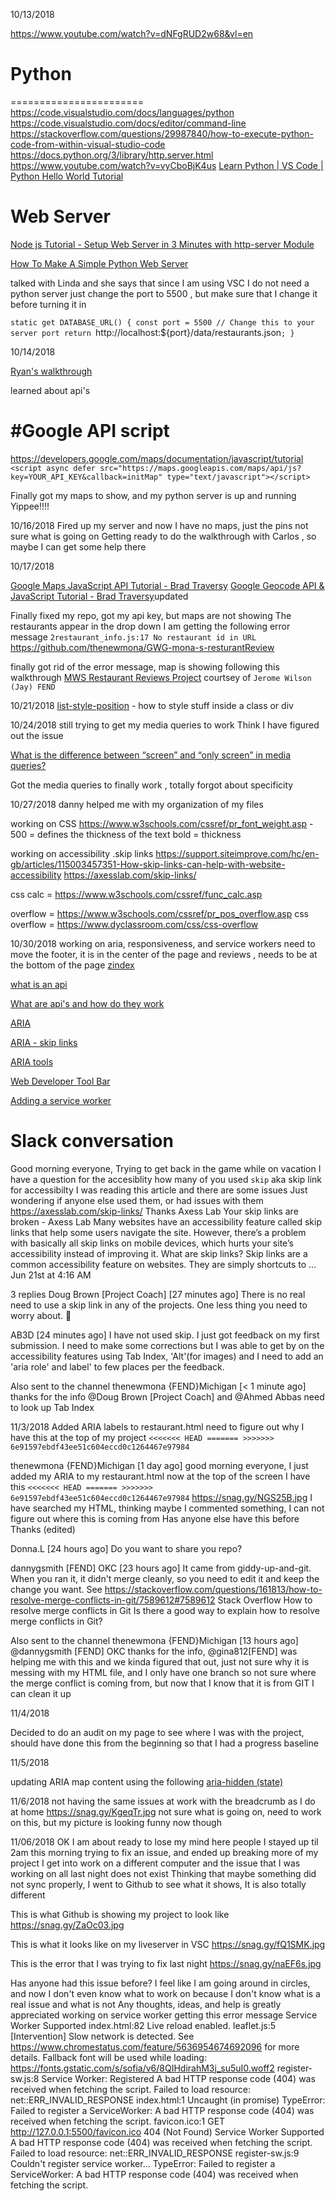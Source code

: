 10/13/2018

https://www.youtube.com/watch?v=dNFgRUD2w68&vl=en

# Python 
=======================
https://code.visualstudio.com/docs/languages/python
https://code.visualstudio.com/docs/editor/command-line
https://stackoverflow.com/questions/29987840/how-to-execute-python-code-from-within-visual-studio-code
https://docs.python.org/3/library/http.server.html
https://www.youtube.com/watch?v=vyCboBjK4us
[Learn Python | VS Code | Python Hello World Tutorial](https://www.youtube.com/watch?v=WdGyfCceCvM)

# Web Server 

[Node js Tutorial - Setup Web Server in 3 Minutes with http-server Module](https://www.youtube.com/watch?v=oa9m8321_nw)

[How To Make A Simple Python Web Server](https://www.youtube.com/watch?v=vyCboBjK4us)


talked with Linda and she says that since I am using VSC I do not need a python server just change
the port to 5500 , but make sure that I change it before turning it in 

`static get DATABASE_URL() {
   const port = 5500 // Change this to your server port
   return `http://localhost:${port}/data/restaurants.json`;
 }`

 10/14/2018

 [Ryan's walkthrough ](https://www.youtube.com/watch?v=ag_jBDFAL0U&feature=youtu.be)

 learned about api's 

 #Google API script 
 ====================

 https://developers.google.com/maps/documentation/javascript/tutorial
 `<script async defer src="https://maps.googleapis.com/maps/api/js?key=YOUR_API_KEY&callback=initMap"
  type="text/javascript"></script>`

  Finally got my maps to show, and my python server is up and running Yippee!!!!

  10/16/2018 
  Fired up my server and now I have no maps, just the pins 
  not sure what is going on 
  Getting ready to do the walkthrough with Carlos , so maybe I can get some help there 

  10/17/2018

  [Google Maps JavaScript API Tutorial - Brad Traversy](https://www.youtube.com/watch?v=Zxf1mnP5zcw&t=14s)
  [Google Geocode API & JavaScript Tutorial - Brad Traversy](https://www.youtube.com/watch?v=pRiQeo17u6c)updated

Finally fixed my repo, got my api key, but maps are not showing
The restaurants appear in the drop down
I am getting the following error message 
`2restaurant_info.js:17 No restaurant id in URL`
https://github.com/thenewmona/GWG-mona-s-resturantReview

finally got rid of the error message, map is showing following this walkthrough 
[MWS Restaurant Reviews Project](https://alexandroperez.github.io/mws-walkthrough/?1.1.introduction) courtsey of `Jerome Wilson (Jay) FEND`

10/21/2018
[list-style-position](https://developer.mozilla.org/en-US/docs/Web/CSS/list-style-position) - how to style stuff inside a class or div 

10/24/2018
still trying to get my media queries to work 
Think I have figured out the issue 

[What is the difference between “screen” and “only screen” in media queries?](https://stackoverflow.com/questions/8549529/what-is-the-difference-between-screen-and-only-screen-in-media-queries)

Got the media queries to finally work , totally forgot about specificity 

10/27/2018 danny helped me with my organization of my files 

  working on CSS 
  https://www.w3schools.com/cssref/pr_font_weight.asp - 
  500 = defines the thickness of the text 
  bold = thickness 

  working on accessibility 
  .skip links 
  https://support.siteimprove.com/hc/en-gb/articles/115003457351-How-skip-links-can-help-with-website-accessibility
  https://axesslab.com/skip-links/

  css calc = https://www.w3schools.com/cssref/func_calc.asp

  overflow = https://www.w3schools.com/cssref/pr_pos_overflow.asp
  css overflow = https://www.dyclassroom.com/css/css-overflow

10/30/2018
working on aria, responsiveness, and service workers 
need to move the footer, it is in the center of the page and reviews , needs to be at the bottom of the page 
[zindex](https://www.w3schools.com/cssref/pr_pos_z-index.asp)

[what is an api](https://medium.freecodecamp.org/what-is-an-api-in-english-please-9c4dbf707b3e)

[What are api's and how do they work](https://blogs.mulesoft.com/biz/tech-ramblings-biz/what-are-apis-how-do-apis-work/)

[ARIA](https://www.youtube.com/watch?v=o4xHfi4t9S0&list=PLWjCJDeWfDdcEtSnqq_iGLKGA_H_3o3y7)

[ARIA - skip links](https://www.youtube.com/watch?v=UnEItq289lU&index=5&list=PLWjCJDeWfDdcEtSnqq_iGLKGA_H_3o3y7)

[ARIA tools](https://www.youtube.com/watch?v=xpqPctbDhnc&list=PLWjCJDeWfDdcEtSnqq_iGLKGA_H_3o3y7&index=6)

[Web Developer Tool Bar](https://chrispederick.com/work/web-developer/)

[Adding a service worker](https://developers.google.com/web/fundamentals/codelabs/offline/)

# Slack conversation 
Good morning everyone, Trying to get back in the game while on vacation
I have a question for the accesiblity
how many of you used `skip` aka skip link for accessibilty
I was reading this article and there are some issues
Just wondering if anyone else used them, or had issues with them
https://axesslab.com/skip-links/
Thanks
Axess Lab
Your skip links are broken - Axess Lab
Many websites have an accessibility feature called skip links that help some users navigate the site. However, there’s a problem with basically all skip links on mobile devices, which hurts your site’s accessibility instead of improving it. What are skip links? Skip links are a common accessibility feature on websites. They are simply shortcuts to …
Jun 21st at 4:16 AM
 


3 replies
Doug Brown [Project Coach] [27 minutes ago]
There is no real need to use a skip link in any of the projects. One less thing you need to worry about.  :slightly_smiling_face:


AB3D [24 minutes ago]
I have not used skip.  I just got feedback on my first submission.  I need to make some corrections but I was able to get by on the accessibility features using Tab Index, 'Alt'(for images) and I need to add an 'aria role' and label' to few places per the feedback.


Also sent to the channel
thenewmona {FEND}Michigan [< 1 minute ago]
thanks for the info @Doug Brown [Project Coach] and @Ahmed Abbas
need to look up Tab Index

11/3/2018
Added ARIA labels to restaurant.html need to figure out why I have this at the top of my project 
`<<<<<<< HEAD ======= >>>>>>> 6e91597ebdf43ee51c604eccd0c1264467e97984`

thenewmona {FEND}Michigan [1 day ago]
good morning everyone, I just added my ARIA to my restaurant.html now at the top of the screen I have this
`<<<<<<< HEAD ======= >>>>>>> 6e91597ebdf43ee51c604eccd0c1264467e97984`
https://snag.gy/NGS25B.jpg
I have searched my HTML, thinking maybe I commented something, I can not figure out where this is coming from
Has anyone else have this before
Thanks (edited)


Donna.L [24 hours ago]
Do you want to share you repo?


dannygsmith [FEND] OKC [23 hours ago]
It came from giddy-up-and-git.  When you ran it, it didn't merge cleanly, so you need to edit it and keep the change you want.  See https://stackoverflow.com/questions/161813/how-to-resolve-merge-conflicts-in-git/7589612#7589612
Stack Overflow
How to resolve merge conflicts in Git
Is there a good way to explain how to resolve merge conflicts in Git?
 


Also sent to the channel
thenewmona {FEND}Michigan [13 hours ago]
@dannygsmith [FEND] OKC thanks for the info, @gina812[FEND] was helping me with this and we kinda figured that out, just not sure why it is messing with my HTML file, and I only have one branch so not sure where the merge conflict is coming from, but now that I know that it is from GIT I can clean it up

11/4/2018

Decided to do an audit on my page to see where I was with the project, should have done this from the beginning so that I had a progress baseline

11/5/2018

updating ARIA map content using the following [aria-hidden (state)](https://www.w3.org/WAI/PF/aria/states_and_properties#aria-hidden)


11/6/2018 not having the same issues at work with the breadcrumb as I do at home 
https://snag.gy/KgeqTr.jpg not sure what is going on, need to work on this, but my picture is looking funny now though 

11/06/2018
OK I am about ready to lose my mind here people
I stayed up til 2am this morning trying to fix an issue, and ended up breaking more of my project
I get into work on a different computer and the issue that I was working on all last night does not exist
Thinking that maybe something did not sync properly, I went to Github to see what it shows, It is also totally different

This is what Github is showing my project to look like
https://snag.gy/ZaOc03.jpg

This is what it looks like on my liveserver in VSC
https://snag.gy/fQ1SMK.jpg

This is the error that I was trying to fix last night
https://snag.gy/naEF6s.jpg


Has anyone had this issue before?
I feel like I am going around in circles, and now I don't even know what to work on because I don't know what is a real issue and what is not
Any thoughts, ideas, and help is greatly appreciated
working on service worker getting this error message 
Service Worker Supported
index.html:82 Live reload enabled.
leaflet.js:5 [Intervention] Slow network is detected. See https://www.chromestatus.com/feature/5636954674692096 for more details. Fallback font will be used while loading: https://fonts.gstatic.com/s/sofia/v6/8QIHdirahM3j_su5uI0.woff2
register-sw.js:8 Service Worker: Registered
A bad HTTP response code (404) was received when fetching the script.
Failed to load resource: net::ERR_INVALID_RESPONSE
index.html:1 Uncaught (in promise) TypeError: Failed to register a ServiceWorker: A bad HTTP response code (404) was received when fetching the script.
favicon.ico:1 GET http://127.0.0.1:5500/favicon.ico 404 (Not Found)
Service Worker Supported
A bad HTTP response code (404) was received when fetching the script.
Failed to load resource: net::ERR_INVALID_RESPONSE
register-sw.js:9 Couldn't register service worker... 
 TypeError: Failed to register a ServiceWorker: A bad HTTP response code (404) was received when fetching the script.